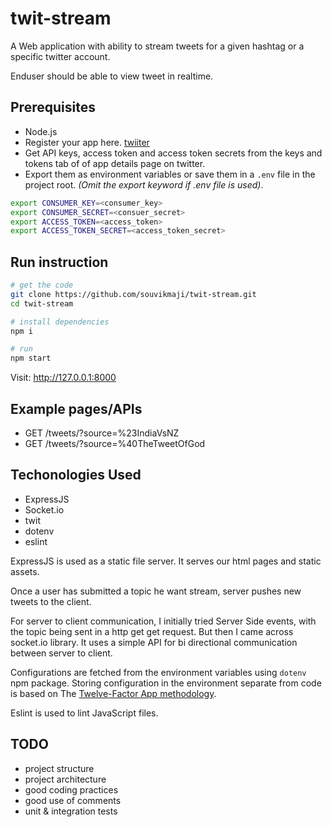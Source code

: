 # twit-stream

A Web application with ability to stream tweets for a given hashtag or a specific twitter account.

Enduser should be able to view tweet in realtime.

## Prerequisites

* Node.js
* Register your app here. [twiiter](https://apps.twitter.com/app/new)
* Get API keys, access token and access token secrets from the keys and tokens tab of of app details page on twitter.
* Export them as environment variables or save them in a `.env` file in the project root. *(Omit the export keyword if .env file is used)*.

```sh
export CONSUMER_KEY=<consumer_key>
export CONSUMER_SECRET=<consuer_secret>
export ACCESS_TOKEN=<access_token>
export ACCESS_TOKEN_SECRET=<access_token_secret>
```

## Run instruction

```sh
# get the code
git clone https://github.com/souvikmaji/twit-stream.git
cd twit-stream

# install dependencies
npm i

# run
npm start
```

Visit: <http://127.0.0.1:8000>

## Example pages/APIs

* GET /tweets/?source=%23IndiaVsNZ
* GET /tweets/?source=%40TheTweetOfGod

## Techonologies Used

* ExpressJS
* Socket.io
* twit
* dotenv
* eslint

ExpressJS is used as a static file server. It serves our html pages and static assets.

Once a user has submitted a topic he want stream, server pushes new tweets to the client.

For server to client communication, I initially tried Server Side events, with the topic being sent in a http get get request. But then I came across socket.io library. It uses a simple API for bi directional communication between server to client.

Configurations are fetched from the environment variables using `dotenv` npm package. Storing configuration in the environment separate from code is based on The [Twelve-Factor App methodology](https://12factor.net/config).

Eslint is used to lint JavaScript files.

## TODO

* project structure
* project architecture
* good coding practices
* good use of comments
* unit & integration tests
